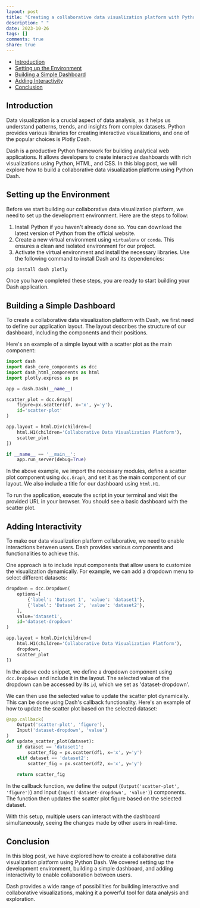 ```yaml
---
layout: post
title: "Creating a collaborative data visualization platform with Python Dash"
description: " "
date: 2023-10-26
tags: []
comments: true
share: true
---
```


- [Introduction](#introduction)
- [Setting up the Environment](#setting-up-the-environment)
- [Building a Simple Dashboard](#building-a-simple-dashboard)
- [Adding Interactivity](#adding-interactivity)
- [Conclusion](#conclusion)

## Introduction

Data visualization is a crucial aspect of data analysis, as it helps us understand patterns, trends, and insights from complex datasets. Python provides various libraries for creating interactive visualizations, and one of the popular choices is Plotly Dash.

Dash is a productive Python framework for building analytical web applications. It allows developers to create interactive dashboards with rich visualizations using Python, HTML, and CSS. In this blog post, we will explore how to build a collaborative data visualization platform using Python Dash.

## Setting up the Environment

Before we start building our collaborative data visualization platform, we need to set up the development environment. Here are the steps to follow:

1. Install Python if you haven't already done so. You can download the latest version of Python from the official website.
2. Create a new virtual environment using `virtualenv` or `conda`. This ensures a clean and isolated environment for our project.
3. Activate the virtual environment and install the necessary libraries. Use the following command to install Dash and its dependencies:

```python
pip install dash plotly
```

Once you have completed these steps, you are ready to start building your Dash application.

## Building a Simple Dashboard

To create a collaborative data visualization platform with Dash, we first need to define our application layout. The layout describes the structure of our dashboard, including the components and their positions.

Here's an example of a simple layout with a scatter plot as the main component:

```python
import dash
import dash_core_components as dcc
import dash_html_components as html
import plotly.express as px

app = dash.Dash(__name__)

scatter_plot = dcc.Graph(
    figure=px.scatter(df, x='x', y='y'),
    id='scatter-plot'
)

app.layout = html.Div(children=[
    html.H1(children='Collaborative Data Visualization Platform'),
    scatter_plot
])

if __name__ == '__main__':
    app.run_server(debug=True)
```

In the above example, we import the necessary modules, define a scatter plot component using `dcc.Graph`, and set it as the main component of our layout. We also include a title for our dashboard using `html.H1`.

To run the application, execute the script in your terminal and visit the provided URL in your browser. You should see a basic dashboard with the scatter plot.

## Adding Interactivity

To make our data visualization platform collaborative, we need to enable interactions between users. Dash provides various components and functionalities to achieve this.

One approach is to include input components that allow users to customize the visualization dynamically. For example, we can add a dropdown menu to select different datasets:

```python
dropdown = dcc.Dropdown(
    options=[
        {'label': 'Dataset 1', 'value': 'dataset1'},
        {'label': 'Dataset 2', 'value': 'dataset2'},
    ],
    value='dataset1',
    id='dataset-dropdown'
)

app.layout = html.Div(children=[
    html.H1(children='Collaborative Data Visualization Platform'),
    dropdown,
    scatter_plot
])
```

In the above code snippet, we define a dropdown component using `dcc.Dropdown` and include it in the layout. The selected value of the dropdown can be accessed by its `id`, which we set as 'dataset-dropdown'.

We can then use the selected value to update the scatter plot dynamically. This can be done using Dash's callback functionality. Here's an example of how to update the scatter plot based on the selected dataset:

```python
@app.callback(
    Output('scatter-plot', 'figure'),
    Input('dataset-dropdown', 'value')
)
def update_scatter_plot(dataset):
    if dataset == 'dataset1':
        scatter_fig = px.scatter(df1, x='x', y='y')
    elif dataset == 'dataset2':
        scatter_fig = px.scatter(df2, x='x', y='y')
    
    return scatter_fig
```

In the callback function, we define the output (`Output('scatter-plot', 'figure')`) and input (`Input('dataset-dropdown', 'value')`) components. The function then updates the scatter plot figure based on the selected dataset.

With this setup, multiple users can interact with the dashboard simultaneously, seeing the changes made by other users in real-time.

## Conclusion

In this blog post, we have explored how to create a collaborative data visualization platform using Python Dash. We covered setting up the development environment, building a simple dashboard, and adding interactivity to enable collaboration between users.

Dash provides a wide range of possibilities for building interactive and collaborative visualizations, making it a powerful tool for data analysis and exploration.